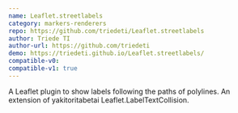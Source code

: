 ```yaml
---
name: Leaflet.streetlabels
category: markers-renderers
repo: https://github.com/triedeti/Leaflet.streetlabels
author: Triede TI
author-url: https://github.com/triedeti
demo: https://triedeti.github.io/Leaflet.streetlabels/
compatible-v0:
compatible-v1: true
---
```


A Leaflet plugin to show labels following the paths of polylines. An extension of yakitoritabetai Leaflet.LabelTextCollision.
